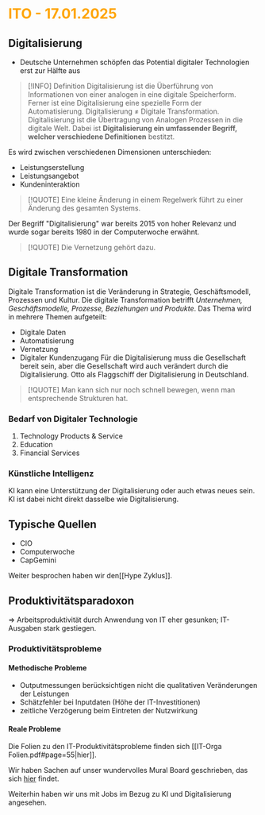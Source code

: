 # <font color = "orange">ITO - 17.01.2025</font>
## Digitalisierung
- Deutsche Unternehmen schöpfen das Potential digitaler Technologien erst zur Hälfte aus

>[!INFO] Definition
>Digitalisierung ist die Überführung von Informationen von einer analogen in eine digitale Speicherform. Ferner ist eine Digitalisierung eine spezielle Form der Automatisierung. Digitalisierung $\neq$ Digitale Transformation.
>Digitalisierung ist die Übertragung von Analogen Prozessen in die digitale Welt.
>Dabei ist **Digitalisierung ein umfassender Begriff, welcher verschiedene Definitionen** bestitzt.

Es wird zwischen verschiedenen Dimensionen unterschieden: 
- Leistungserstellung
- Leistungsangebot
- Kundeninteraktion

>[!QUOTE] Eine kleine Änderung in einem Regelwerk führt zu einer Änderung des gesamten Systems.

Der Begriff "Digitalisierung" war bereits 2015 von hoher Relevanz und wurde sogar bereits 1980 in der Computerwoche erwähnt.

>[!QUOTE] Die Vernetzung gehört dazu.
## Digitale Transformation
Digitale Transformation ist die Veränderung in Strategie, Geschäftsmodell, Prozessen und Kultur.
Die digitale Transformation betrifft *Unternehmen, Geschäftsmodelle, Prozesse, Beziehungen und Produkte*.
Das Thema wird in mehrere Themen aufgeteilt:
- Digitale Daten
- Automatisierung
- Vernetzung
- Digitaler Kundenzugang
Für die Digitalisierung muss die Gesellschaft bereit sein, aber die Gesellschaft wird auch verändert durch die Digitalisierung.
Otto als Flaggschiff der Digitalisierung in Deutschland.

>[!QUOTE] Man kann sich nur noch schnell bewegen, wenn man entsprechende Strukturen hat.
### Bedarf von Digitaler Technologie
1. Technology Products & Service
2. Education
3. Financial Services

### Künstliche Intelligenz
KI kann eine Unterstützung der Digitalisierung oder auch etwas neues sein. KI ist dabei nicht direkt dasselbe wie Digitalisierung.
## Typische Quellen
- CIO
- Computerwoche
- CapGemini

Weiter besprochen haben wir den[[Hype Zyklus]].
## Produktivitätsparadoxon
=> Arbeitsproduktivität durch Anwendung von IT eher gesunken; IT-Ausgaben stark gestiegen. 
### Produktivitätsprobleme
#### Methodische Probleme
- Outputmessungen berücksichtigen nicht die qualitativen Veränderungen der Leistungen
- Schätzfehler bei Inputdaten (Höhe der IT-Investitionen)
- zeitliche Verzögerung beim Eintreten der Nutzwirkung
#### Reale Probleme
Die Folien zu den IT-Produktivitätsprobleme finden sich [[IT-Orga Folien.pdf#page=55|hier]].

Wir haben Sachen auf unser wundervolles Mural Board geschrieben, das sich [hier](https://app.mural.co/t/nordakademie1890/m/nordakademie1890/1734516155776/40f4cb6f350a0502f67f26fdf5c8a28d06bd30b0) findet.

Weiterhin haben wir uns mit Jobs im Bezug zu KI und Digitalisierung angesehen.